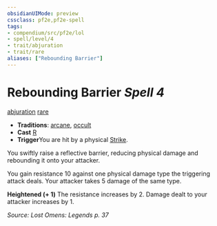 ```yaml
---
obsidianUIMode: preview
cssclass: pf2e,pf2e-spell
tags:
- compendium/src/pf2e/lol
- spell/level/4
- trait/abjuration
- trait/rare
aliases: ["Rebounding Barrier"]
---
```

# Rebounding Barrier *Spell 4*   
[abjuration](../../Rules/traits/abjuration.md)  [rare](../../Rules/traits/rare.md)  

- **Traditions**: [arcane](../../Rules/traits/arcane.md), [occult](../../Rules/traits/occult.md)
- **Cast** [R](../../Rules/core-rulebook/chapter-9-playing-the-game.md#Actions "Reaction") 
- **Trigger**You are hit by a physical [Strike](../../Rules/actions/strike.md).

You swiftly raise a reflective barrier, reducing physical damage and rebounding it onto your attacker.

You gain resistance 10 against one physical damage type the triggering attack deals. Your attacker takes 5 damage of the same type.

**Heightened (+ 1)** The resistance increases by 2. Damage dealt to your attacker increases by 1.

*Source: Lost Omens: Legends p. 37*
